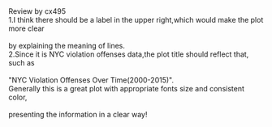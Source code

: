 <br><br><br><br>Review by cx495
<br>1.I think there should be a label in the upper right,which would make the plot more clear
<br><br>by explaining the meaning of lines.
<br>2.Since it is NYC violation offenses data,the plot title should reflect that, such as
<br><br>"NYC Violation Offenses Over Time(2000-2015)".
<br>Generally this is a great plot with appropriate fonts size and consistent color,
<br><br>presenting the information in a clear way!